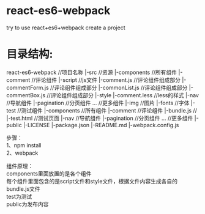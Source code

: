 <h1>react-es6-webpack</h1>
<p>try to use react+es6+webpack create a project</p>


<h1>目录结构:</h1>
react-es6-webpack  //项目名称       
  |-src  //资源                       
      |-components  //所有组件                     
          |-comment  //评论组件                      
              |-script  //js文件                      
                  |-comment.js  //评论组件组成部分             
                  |-commentForm.js  //评论组件组成部分                      
                  |-commonList.js  //评论组件组成部分                              
                  |-commentBox.js  //评论组件组成部分                           
              |-style                          
                  |-comment.less  //less的样式                   
          |-nav  //导航组件                      
          |-pagination  //分页组件                          
          ...  //更多组件                              
      |-img  //图片                         
      |-fonts  //字体                         
  |-test  //测试组件                    
      |-components  //所有组件                                 
          |-comment  //评论组件                    
              |-bundle.js  //                            
              |-test.html  //测试页面                        
          |-nav  //导航组件                         
          |-pagination  //分页组件                              
          ...  //更多组件                              
  |-public                                                 
  |-LICENSE                                            
  |-package.json                                              
  |-README.md                                          
  |-webpack.config.js                                      


步骤：    
  1、npm install     
  2、webpack    


组件原理：              
  components里面放置的是各个组件       
  每个组件里面包含的是script文件和style文件，根据文件内容生成各自的bundle.js文件       
  test为测试        
  public为发布内容         


